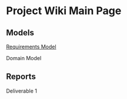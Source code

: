 # Project Wiki Main Page
## Models
[Requirements Model](https://github.com/McGill-ECSE321-Fall2022/project-group-15/wiki/Requirements-Model-Page)

Domain Model
## Reports
Deliverable 1